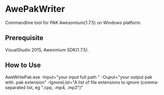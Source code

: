 # AwePakWriter
Commandline tool for PAK Awesomium(1.7.5) on Windows platform.

## Prerequisite
VisualStudio 2015, Aweomium SDK(1.7.5).

## How to Use
AweWritePak.exe -Input="your input full path " -Ouput="your output pak with .pak extension"
-IgnoreList="A list of file extensions to ignore (comma-separated list, eg ".cpp, .mp4, .mp3")"
